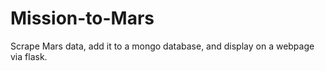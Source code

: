 # Mission-to-Mars

Scrape Mars data, add it to a mongo database, and display on a webpage via flask. 

